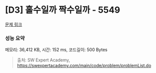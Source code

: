 # [D3] 홀수일까 짝수일까 - 5549 

[문제 링크](https://swexpertacademy.com/main/code/problem/problemDetail.do?contestProbId=AWWxpEDaAVoDFAW4) 

### 성능 요약

메모리: 36,412 KB, 시간: 152 ms, 코드길이: 500 Bytes



> 출처: SW Expert Academy, https://swexpertacademy.com/main/code/problem/problemList.do